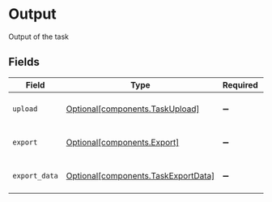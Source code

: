 # Output

Output of the task


## Fields

| Field                                                                            | Type                                                                             | Required                                                                         | Description                                                                      |
| -------------------------------------------------------------------------------- | -------------------------------------------------------------------------------- | -------------------------------------------------------------------------------- | -------------------------------------------------------------------------------- |
| `upload`                                                                         | [Optional[components.TaskUpload]](../../models/components/taskupload.md)         | :heavy_minus_sign:                                                               | Output of the upload task                                                        |
| `export`                                                                         | [Optional[components.Export]](../../models/components/export.md)                 | :heavy_minus_sign:                                                               | Output of the export task                                                        |
| `export_data`                                                                    | [Optional[components.TaskExportData]](../../models/components/taskexportdata.md) | :heavy_minus_sign:                                                               | Output of the export data task                                                   |